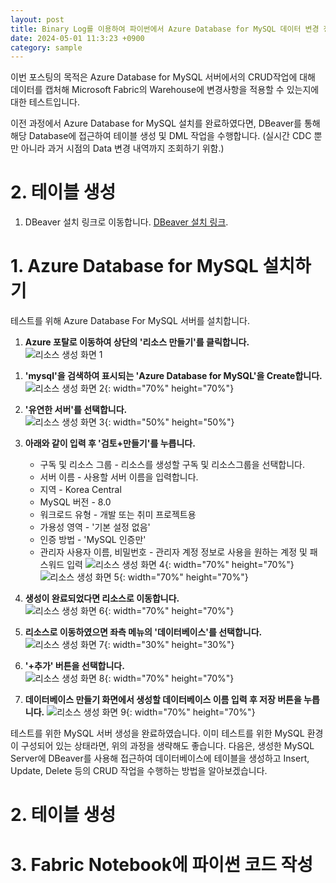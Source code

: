 ```yaml
---
layout: post
title: Binary Log를 이용하여 파이썬에서 Azure Database for MySQL 데이터 변경 정보를 가져오기 (2)
date: 2024-05-01 11:3:23 +0900
category: sample
---
```


이번 포스팅의 목적은 Azure Database for MySQL 서버에서의 CRUD작업에 대해 데이터를 캡처해 Microsoft Fabric의 Warehouse에 변경사항을 적용할 수 있는지에 대한 테스트입니다.

이전 과정에서 Azure Database for MySQL 설치를 완료하였다면, DBeaver를 통해 해당 Database에 접근하여 테이블 생성 및 DML 작업을 수행합니다.
(실시간 CDC 뿐만 아니라 과거 시점의 Data 변경 내역까지 조회하기 위함.)

# 2. 테이블 생성

1. DBeaver 설치 링크로 이동합니다.
[DBeaver 설치 링크](http://hava.github.io/sample/2024/05/01/create_table_and_CRUD.html).

# 1. Azure Database for MySQL 설치하기
테스트를 위해 Azure Database For MySQL 서버를 설치합니다.
  
1. **Azure 포탈로 이동하여 상단의 '리소스 만들기'를 클릭합니다.**  
![리소스 생성 화면 1](/public/img/20240427-mysql-binlog/image1.png) 
<!-- # {: width="1200" height="400"} -->
  
  
1. **'mysql'을 검색하여 표시되는 'Azure Database for MySQL'을 Create합니다.**  
![리소스 생성 화면 2](/public/img/20240427-mysql-binlog/image2.png){: width="70%" height="70%"} 
  
  
1. **'유연한 서버'를 선택합니다.**  
![리소스 생성 화면 3](/public/img/20240427-mysql-binlog/image3.png){: width="50%" height="50%"}


1. **아래와 같이 입력 후 '검토+만들기'를 누릅니다.**  
    - 구독 및 리소스 그룹 - 리소스를 생성할 구독 및 리소스그룹을 선택합니다.
    - 서버 이름 - 사용할 서버 이름을 입력합니다.
    - 지역 - Korea Central
    - MySQL 버전 - 8.0
    - 워크로드 유형 - 개발 또는 취미 프로젝트용
    - 가용성 영역 - '기본 설정 없음'
    - 인증 방법 - 'MySQL 인증만'
    - 관리자 사용자 이름, 비밀번호 - 관리자 계정 정보로 사용을 원하는 계정 및 패스워드 입력
![리소스 생성 화면 4](/public/img/20240427-mysql-binlog/image4.png){: width="70%" height="70%"}
![리소스 생성 화면 5](/public/img/20240427-mysql-binlog/image5.png){: width="70%" height="70%"}

  
1. **생성이 완료되었다면 리소스로 이동합니다.**  
![리소스 생성 화면 6](/public/img/20240427-mysql-binlog/image6.png){: width="70%" height="70%"}
  
  
1. **리소스로 이동하였으면 좌측 메뉴의 '데이터베이스'를 선택합니다.**  
![리소스 생성 화면 7](/public/img/20240427-mysql-binlog/image7.png){: width="30%" height="30%"}
  
  
1. **'+추가' 버튼을 선택합니다.**  
![리소스 생성 화면 8](/public/img/20240427-mysql-binlog/image8.png){: width="70%" height="70%"}
  
  
1. **데이터베이스 만들기 화면에서 생성할 데이터베이스 이름 입력 후 저장 버튼을 누릅니다.**
![리소스 생성 화면 9](/public/img/20240427-mysql-binlog/image9.png){: width="70%" height="70%"}


테스트를 위한 MySQL 서버 생성을 완료하였습니다. 이미 테스트를 위한 MySQL 환경이 구성되어 있는 상태라면, 위의 과정을 생략해도 좋습니다.
다음은, 생성한 MySQL Server에 DBeaver를 사용해 접근하여 데이터베이스에 테이블을 생성하고 Insert, Update, Delete 등의 CRUD 작업을 수행하는 방법을 알아보겠습니다.
# 2. 테이블 생성

# 3. Fabric Notebook에 파이썬 코드 작성

